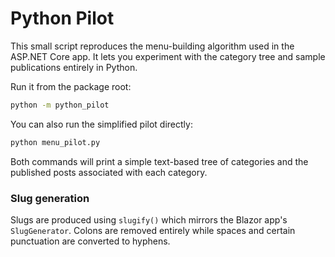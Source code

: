 # Python Pilot

This small script reproduces the menu-building algorithm used in the
ASP.NET Core app. It lets you experiment with the category tree and
sample publications entirely in Python.

Run it from the package root:

```bash
python -m python_pilot
```

You can also run the simplified pilot directly:

```bash
python menu_pilot.py
```

Both commands will print a simple text-based tree of categories and the
published posts associated with each category.

### Slug generation

Slugs are produced using `slugify()` which mirrors the Blazor app's
`SlugGenerator`. Colons are removed entirely while spaces and certain
punctuation are converted to hyphens.
